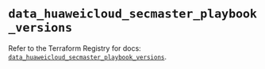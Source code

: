 # `data_huaweicloud_secmaster_playbook_versions`

Refer to the Terraform Registry for docs: [`data_huaweicloud_secmaster_playbook_versions`](https://registry.terraform.io/providers/huaweicloud/huaweicloud/1.71.1/docs/data-sources/secmaster_playbook_versions).
